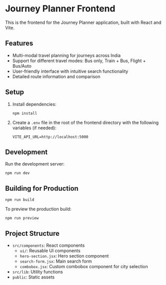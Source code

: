 # Journey Planner Frontend

This is the frontend for the Journey Planner application, built with React and Vite.

## Features

- Multi-modal travel planning for journeys across India
- Support for different travel modes: Bus only, Train + Bus, Flight + Bus/Auto
- User-friendly interface with intuitive search functionality
- Detailed route information and comparison

## Setup

1. Install dependencies:

   ```
   npm install
   ```

2. Create a `.env` file in the root of the frontend directory with the following variables (if needed):
   ```
   VITE_API_URL=http://localhost:5000
   ```

## Development

Run the development server:

```
npm run dev
```

## Building for Production

```
npm run build
```

To preview the production build:

```
npm run preview
```

## Project Structure

- `src/components`: React components
  - `ui/`: Reusable UI components
  - `hero-section.jsx`: Hero section component
  - `search-form.jsx`: Main search form
  - `combobox.jsx`: Custom combobox component for city selection
- `src/lib`: Utility functions
- `public`: Static assets
